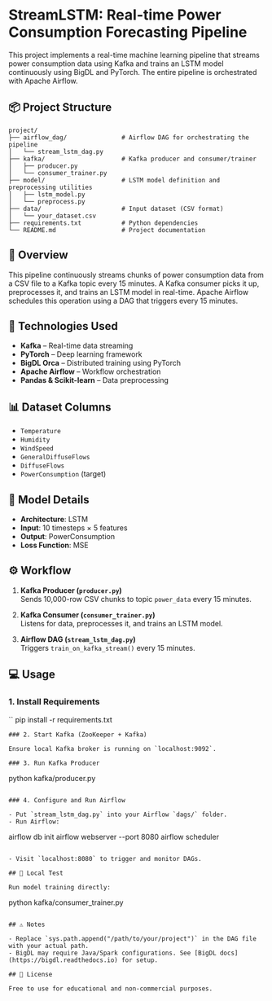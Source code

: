 # StreamLSTM: Real-time Power Consumption Forecasting Pipeline

This project implements a real-time machine learning pipeline that streams power consumption data using Kafka and trains an LSTM model continuously using BigDL and PyTorch. The entire pipeline is orchestrated with Apache Airflow.

## 📦 Project Structure

```
project/
├── airflow_dag/               # Airflow DAG for orchestrating the pipeline
│   └── stream_lstm_dag.py     
├── kafka/                     # Kafka producer and consumer/trainer
│   ├── producer.py
│   └── consumer_trainer.py
├── model/                     # LSTM model definition and preprocessing utilities
│   ├── lstm_model.py
│   └── preprocess.py
├── data/                      # Input dataset (CSV format)
│   └── your_dataset.csv
├── requirements.txt           # Python dependencies
└── README.md                  # Project documentation
```

## 🚀 Overview

This pipeline continuously streams chunks of power consumption data from a CSV file to a Kafka topic every 15 minutes. A Kafka consumer picks it up, preprocesses it, and trains an LSTM model in real-time. Apache Airflow schedules this operation using a DAG that triggers every 15 minutes.

## 🔧 Technologies Used

- **Kafka** – Real-time data streaming  
- **PyTorch** – Deep learning framework  
- **BigDL Orca** – Distributed training using PyTorch  
- **Apache Airflow** – Workflow orchestration  
- **Pandas & Scikit-learn** – Data preprocessing

## 📊 Dataset Columns

- `Temperature`
- `Humidity`
- `WindSpeed`
- `GeneralDiffuseFlows`
- `DiffuseFlows`
- `PowerConsumption` (target)

## 🧠 Model Details

- **Architecture**: LSTM
- **Input**: 10 timesteps × 5 features
- **Output**: PowerConsumption
- **Loss Function**: MSE

## ⚙️ Workflow

1. **Kafka Producer (`producer.py`)**  
   Sends 10,000-row CSV chunks to topic `power_data` every 15 minutes.

2. **Kafka Consumer (`consumer_trainer.py`)**  
   Listens for data, preprocesses it, and trains an LSTM model.

3. **Airflow DAG (`stream_lstm_dag.py`)**  
   Triggers `train_on_kafka_stream()` every 15 minutes.

## 💻 Usage

### 1. Install Requirements

``
pip install -r requirements.txt
```
### 2. Start Kafka (ZooKeeper + Kafka)

Ensure local Kafka broker is running on `localhost:9092`.

### 3. Run Kafka Producer

```
python kafka/producer.py
```

### 4. Configure and Run Airflow

- Put `stream_lstm_dag.py` into your Airflow `dags/` folder.
- Run Airflow:

```
airflow db init
airflow webserver --port 8080
airflow scheduler
```

- Visit `localhost:8080` to trigger and monitor DAGs.

## 🧪 Local Test

Run model training directly:

```
python kafka/consumer_trainer.py
```

## ⚠️ Notes

- Replace `sys.path.append("/path/to/your/project")` in the DAG file with your actual path.
- BigDL may require Java/Spark configurations. See [BigDL docs](https://bigdl.readthedocs.io) for setup.

## 📄 License

Free to use for educational and non-commercial purposes.
